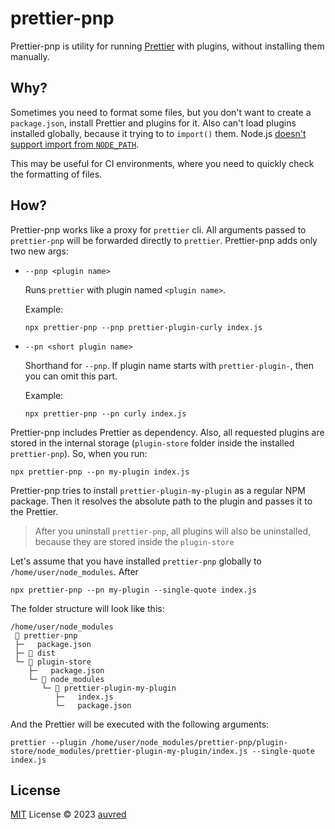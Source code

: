 # prettier-pnp

Prettier-pnp is utility for running [Prettier](https://github.com/prettier/prettier) with plugins, without installing them manually.

## Why?

Sometimes you need to format some files, but you don't want to create a `package.json`, install Prettier and plugins for it. Also can't load plugins installed globally, because it trying to to `import()` them. Node.js [doesn't support import from `NODE_PATH`](https://nodejs.org/api/esm.html#esm_no_node_path).

This may be useful for CI environments, where you need to quickly check the formatting of files.

## How?

Prettier-pnp works like a proxy for `prettier` cli. All arguments passed to `prettier-pnp` will be forwarded directly to `prettier`. Prettier-pnp adds only two new args:

- `--pnp <plugin name>`

  Runs `prettier` with plugin named `<plugin name>`.

  Example:

  ```shell
  npx prettier-pnp --pnp prettier-plugin-curly index.js
  ```

- `--pn <short plugin name>`

  Shorthand for `--pnp`. If plugin name starts with `prettier-plugin-`, then you can omit this part.

  Example:

  ```shell
  npx prettier-pnp --pn curly index.js
  ```

Prettier-pnp includes Prettier as dependency. Also, all requested plugins are stored in the internal storage (`plugin-store` folder inside the installed `prettier-pnp`). So, when you run:

```shell
npx prettier-pnp --pn my-plugin index.js
```

Prettier-pnp tries to install `prettier-plugin-my-plugin` as a regular NPM package. Then it resolves the absolute path to the plugin and passes it to the Prettier.

> After you uninstall `prettier-pnp`, all plugins will also be uninstalled, because they are stored inside the `plugin-store`

Let's assume that you have installed `prettier-pnp` globally to `/home/user/node_modules`. After

```shell
npx prettier-pnp --pn my-plugin --single-quote index.js
```

The folder structure will look like this:

```
/home/user/node_modules
  prettier-pnp
 ├─   package.json
 ├─  dist
 └─  plugin-store
    ├─   package.json
    └─  node_modules
       └─  prettier-plugin-my-plugin
          ├─   index.js
          └─   package.json
```

And the Prettier will be executed with the following arguments:

```shell
prettier --plugin /home/user/node_modules/prettier-pnp/plugin-store/node_modules/prettier-plugin-my-plugin/index.js --single-quote index.js
```

## License

[MIT](./LICENSE) License © 2023 [auvred](https://github.com/auvred)
